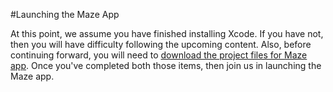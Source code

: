 #Launching the Maze App

At this point, we assume you have finished installing Xcode. If you have not, then you will have difficulty following the upcoming content. Also, before continuing forward, you will need to [download the project files for Maze app](https://github.com/udacity/ios-nd-robot-maze-1/archive/swift-3.zip). Once you've completed both those items, then join us in launching the Maze app.

